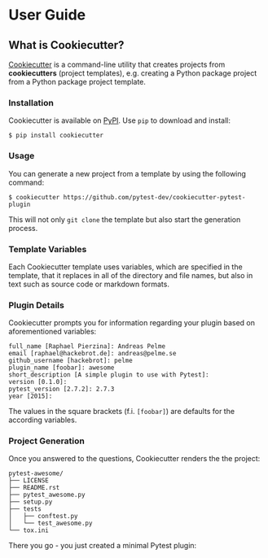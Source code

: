 # User Guide

## What is Cookiecutter?

[Cookiecutter] is a command-line utility that creates projects from **cookiecutters** (project
templates), e.g. creating a Python package project from a Python package project template.

### Installation

Cookiecutter is available on [PyPI]. Use ``pip`` to download and install:

    $ pip install cookiecutter

### Usage

You can generate a new project from a template by using the following command:

    $ cookiecutter https://github.com/pytest-dev/cookiecutter-pytest-plugin

This will not only ``git clone`` the template but also start the generation process.

### Template Variables

Each Cookiecutter template uses variables, which are specified in the template, that
it replaces in all of the directory and file names, but also in text such as source code
or markdown formats.

### Plugin Details

Cookiecutter prompts you for information regarding your plugin based on aforementioned variables:

    full_name [Raphael Pierzina]: Andreas Pelme
    email [raphael@hackebrot.de]: andreas@pelme.se
    github_username [hackebrot]: pelme
    plugin_name [foobar]: awesome
    short_description [A simple plugin to use with Pytest]:
    version [0.1.0]:
    pytest_version [2.7.2]: 2.7.3
    year [2015]:

The values in the square brackets (f.i. ``[foobar]``) are defaults for the according variables.

### Project Generation

Once you answered to the questions, Cookiecutter renders the the project:

    pytest-awesome/
    ├── LICENSE
    ├── README.rst
    ├── pytest_awesome.py
    ├── setup.py
    ├── tests
    │   ├── conftest.py
    │   └── test_awesome.py
    └── tox.ini

There you go - you just created a minimal Pytest plugin:

  [Cookiecutter]: https://github.com/audreyr/cookiecutter
  [PyPI]: https://pypi.python.org/pypi/cookiecutter/1.0.0
